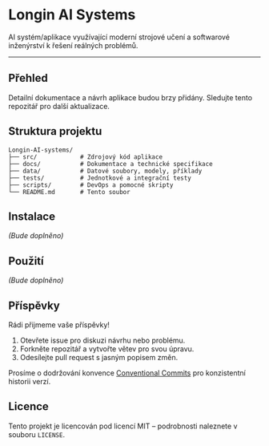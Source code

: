 # Longin AI Systems

AI systém/aplikace využívající moderní strojové učení a softwarové inženýrství k řešení reálných problémů.

---

## Přehled
Detailní dokumentace a návrh aplikace budou brzy přidány. Sledujte tento repozitář pro další aktualizace.

## Struktura projektu
```
Longin-AI-systems/
├── src/            # Zdrojový kód aplikace
├── docs/           # Dokumentace a technické specifikace
├── data/           # Datové soubory, modely, příklady
├── tests/          # Jednotkové a integrační testy
├── scripts/        # DevOps a pomocné skripty
└── README.md       # Tento soubor
```

## Instalace
*(Bude doplněno)*

## Použití
*(Bude doplněno)*

## Příspěvky
Rádi přijmeme vaše příspěvky!

1. Otevřete issue pro diskuzi návrhu nebo problému.  
2. Forkněte repozitář a vytvořte větev pro svou úpravu.  
3. Odesílejte pull request s jasným popisem změn.  

Prosíme o dodržování konvence [Conventional Commits](https://www.conventionalcommits.org/) pro konzistentní historii verzí.

## Licence
Tento projekt je licencován pod licencí MIT – podrobnosti naleznete v souboru `LICENSE`.
